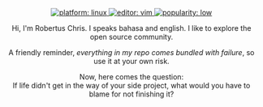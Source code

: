 <p align="center">
<a href="https://www.kernel.org/">
<img src="https://img.shields.io/badge/platform-linux-blue?style=flat-square"
alt="platform: linux" />
</a>

<a href="https://github.com/vim/vim">
<img src="https://img.shields.io/badge/editor-vim-blue?style=flat-square" alt="editor: vim">
</a>

<a href="https://raw.githubusercontent.com/wiki/bruhtus/bruhtus/welcome.gif">
<img src="https://img.shields.io/badge/popularity-low-red?style=flat-square" alt="popularity: low">
</a>
</p>

<p align="center">
Hi, I'm Robertus Chris. I speaks bahasa and english. I like to explore the open source community.
</p>

<p align="center">
A friendly reminder, <i>everything in my repo comes bundled with failure</i>, so use it at your own risk.
</p>

<p align="center">
Now, here comes the question:<br>
If life didn't get in the way of your side project, what would you have to blame for not finishing it?
</p>
